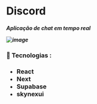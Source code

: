 <h1>Discord</h1>

<h5>Aplicação de chat em tempo real </>


![image](https://user-images.githubusercontent.com/64788904/168494932-579b51df-5ebd-4d1c-afec-5bcaf6cd655d.png)

<h3>🔧 Tecnologias : <h3>
  <ul>
    <li>
    React
    </li>
     <li>
    Next
    </li>
     <li>
    Supabase
    </li>
    <li>
      skynexui
      </li>
  </ul>
